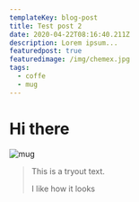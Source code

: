```yaml
---
templateKey: blog-post
title: Test post 2
date: 2020-04-22T08:16:40.211Z
description: Lorem ipsum...
featuredpost: true
featuredimage: /img/chemex.jpg
tags:
  - coffe
  - mug
---
```

# Hi there

![mug](/img/apple-touch-icon.png "Coffee mug")

> This is a  tryout text.
>
> I like how it looks